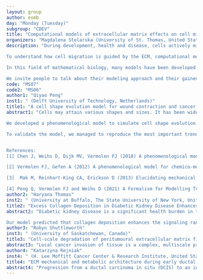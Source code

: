 ```yaml
---
layout: group
author: esmb
day: "Monday (Tuesday)"
subgroup: "CDEV"
title: "Computational models of extracellular matrix effects on cell migration and tissue formation"
organizers: "Magdalena Stolarska (University of St. Thomas, United States), Lisanne Rens (Delft University of Technology, Netherlands)"
description: "During development, health and disease, cells actively migrate as single cells or collectively. Vital processes in which cell migration plays a role include embryogenesis, wound healing and cancer metastasis. Cells and tissues are surrounded by the extracellular matrix (ECM), a network of proteins and fibers. Cells have complex interactions with the ECM, as they deposit matrix fibers, pull on matrix fibers, respond to various cues like fiber alignment and ECM stiffness.

To understand how cell migration is guided by the ECM, computational modeling is a powerful tool. It allows us to (more readily, compared to wet-lab experiments) decompose different mechanical aspects, such as ECM stiffness, and study its effect on cell migration.

In this field of mathematical biology, many models have been developed. The aim of this mini- symposium is to bring together the diverse modeling approaches of specific ECM cues, and also bridge single cell migration to collective cell behavior and whole tissues.

We invite people to talk about their modeling approach and their gained biological insights. Four talks will focus on single cell migration, and four talks will be about collective cell migration and tissue formation. The studied extracellular matrix cues range from ECM density, stiffness, and fiber alignment."
code: "MS07"
code2: "MS06"
author1: "Qiyao Peng"
inst1: " (Delft University of Technology, Netherlands)"
title1: "A cell shape evolution model for wound contraction and cancer cell metastasis using morphoelasticity"
abstract1: "Cells may attain various shapes and sizes. It has been widely documented that cell geometry influences cellular activities like cell growth and death, cell mobility and adhesion to the direct environment. The shape of a motile cell is determined by its boundaries, which dynamically vary with a local balance between retraction and protrusion. During wound healing, epidermal cells alter their shape for re-epithelialization and fibroblasts (spindle shape) differentiate into myofibroblasts (dendric shape) to regenerate collagen bundles in the extracellular matrix, while they exert traction forces causing skin contraction. For cancer cell metastasis, which is the main reason of death of cancer patients, cancer cells need to deform in order to migrate through and around obstacles during invasion and they are observed to apply traction forces on their immediate environment.

We developed a phenomenological model to simulate cell shape evolution during cell migration, based on the work in [1] and [2], where the traction forces exerted by the cells were not yet considered. Plastic deformations of the direct environment of the cells are modeled by morphoelasticity theory and point forces, which result into partial differential equations describing the momentum balance with Dirac Delta distributions for point forces over the boundary elements of the cells. The partial differential equations are solved by finite-element methods.  In our model, the cell membrane is split into line segments by nodal points, and each point is connected to the cell center by an elastic spring to maintain the cell cytoskeleton (see Figure 1). Together with chemotaxis/mechanotaxis, passive convection and random walk, the displacement of the nodal point is determined. Hence, the cell shape evolves over time during cell migration.  

To validate the model, we managed to reproduce the most important trends observed in the experiment in [3]. The model can be applied to mimic various (microscopic) biological observations with several equilibrium shapes of cell, for instance, circular, elliptic and hypercloid-shaped. These equilibrium shapes are characteristic for the phenotype of the cell. Furthermore, the current model provides a basis that can be expanded to describe more experimentally observed phenomena in cell geometry. For more details about this part of work, we refer to [4].


References: 
[1] Chen J, Weihs D, Dijk MV, Vermolen FJ (2018) A phenomenological model for cell and nucleus deformation during cancer metastasis. Biomechanics and Modeling in Mechanobiology 17(5):1429–1450, DOI 10.1007/s10237-018-1036-5, URL https://doi.org/10.1007/s10237-018-1036-5

[2] Vermolen FJ, Gefen A (2012) A phenomenological model for chemico-mechanically induced cell shape changes during migration and cell–cell contacts. Biomechanics and Modeling in Mechanobiology 12(2):301–323, DOI 10.1007/s10237-012-0400-0, URL https://doi.org/10.1007/s10237-012-0400-0

[3]  Mak M, Reinhart-King CA, Erickson D (2013) Elucidating mechanical transition effects of invading cancer cells with a subnucleus-scaled microfluidic serial dimensional modulation device. Lab Chip 13(3):340–348, DOI 10.1039/c2lc41117b, URL https://doi.org/10.1039/c2lc41117b

[4] Peng Q, Vermolen FJ and Weihs D (2021) A Formalism for Modelling Traction forces and Cell Shape Evolution during Cell Migration in Various Biomedical Processes. Journal Biomechanics and Modeling in Mechanobiology. Online from April 2021."
author2: "Haryana Thomas"
inst2: " (University at Buffalo, The State University of New York, United States)"
title2: "Excess Collagen Deposition in Diabetic Kidney Disease Enhances Cellular Communication: A Mathematical Model"
abstract2: "Diabetic kidney disease is a significant health burden in the US and worldwide. During diabetic kidney disease collagen deposition occurs in the mesangium, a tissue located at the center of the filtration unit of the kidney. The collagen deposition that occurs in the mesangium changes the transport property of the matrix, and, therefore, the ability of signaling molecules to traverse through that medium. The extent to which collagen deposition impacts the ability of glomerular cells to communicate has not been previously investigated. Using established models, we investigated whether collagen deposition impacts glomerular cell communication. We hypothesize that the pathological deposition of collagen decreases the ability of glomerular cells to communicate.

Our model predicted that collagen deposition enhances the signaling range of the mesangial cell. This enhancement can disrupt the controlled, localized inter-cellular signaling that occurs in health and thus contribute to the exacerbation of diabetic kidney damage. Previously, many models have been developed to study the parameters that impact the signaling range of cells, however, the mathematical interrogation of inter-cellular signaling in the context of diabetic kidney damage has not been previously done. The novel insight gained from this mathematical study enhances our understanding of how pathological tissue damage induced by diabetes contributes to the disruption of cellular function."
author3: "Robyn Shuttleworth"
inst3: " (University of Saskatchewan, Canada)"
title3: "Cell-scale degradation of peritumoural extracellular matrix fibre network and its role within tissue-scale cancer invasion"
abstract3: "Local cancer invasion of tissue is a complex, multiscale process which plays an essential role in tumour progression. During the interaction between cancer cell population and the extracellular matrix (ECM), of key importance is the role played by both bulk two-scale dynamics of ECM fibres within collective movement of the tumour cells and the multiscale leading-edge dynamics driven by proteolytic activity of the matrix-degrading enzymes (MDEs) that are secreted by the cancer cells. We focus on understanding the cell-scale cross talk between the micro-scale parts of these two multiscale subsystems which get to interact directly in the peritumoural region, with immediate consequences both for MDE micro-dynamics occurring at the leading edge of the tumour and for the cell-scale rearrangement of the naturally oriented ECM fibres in the peritumoural region, ultimately influencing the way a tumour progresses in the surrounding tissue."
author4: "Katarzyna Rejniak"
inst4: " (H. Lee Moffitt Cancer Center & Research Institute, United States)"
title4: "ECM mechanical and metabolic architecture during early ductal invasions"
abstract4: "Progression from a ductal carcinoma in situ (DCIS) to an invasive tumor is a major step initiating a devastating and often lethal metastatic cascade. One sentinel event that initiate this process is the development of ductal microinvasions, i.e., small cohorts of tumor cells that breach the basement membrane surrounding the duct and migrate through the extracellular matrix (ECM) leading to irreversible changes in tumor and stromal architecture. We used a combination of advanced image analysis techniques applied to patients’ histology data to extract features which identify specific properties of individual tumor cells inside the duct and on the invasive front. By integrating these histology-based data with a hybrid agent-based mathematical model, we investigated the biomechanical interactions between the cells and the ECM fiber architecture, and microenvironmental physical and metabolic features that define tumor niche prone to microinvasions."
---
```

